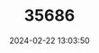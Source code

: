 ---
title: "35686"
category: "Nectandra gracilis"
draft: false
date: 2024-02-22 13:03:50
languages:
  Uncoded languages: ["Cacaencaguamo", "Ocatoe"]
---
